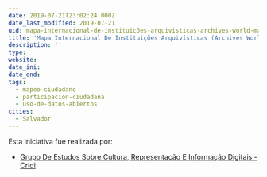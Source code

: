 ```yaml
---
date: 2019-07-21T23:02:24.000Z
date_last_modified: 2019-07-21
uid: mapa-internacional-de-instituicões-arquivisticas-archives-world-map
title: 'Mapa Internacional De Instituições Arquivísticas (Archives World Map)'
description: ''
type: 
website: 
date_ini: 
date_end: 
tags:
  - mapeo-ciudadano
  - participación-ciudadana
  - uso-de-datos-abiertos
cities: 
  - Salvador
---
```


Esta iniciativa fue realizada por:

- [Grupo De Estudos Sobre Cultura, Representação E Informação Digitais - Cridi](/organizaciones/grupo-de-estudos-sobre-cultura-representacão-e-informacão-digitais-cridi)
